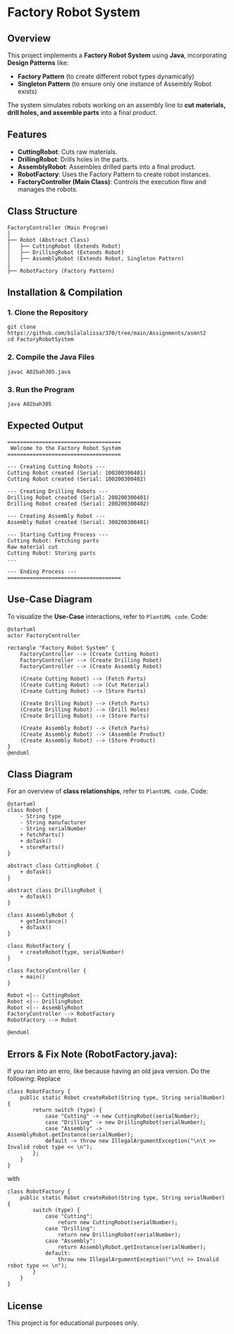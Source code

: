 # Factory Robot System

## Overview
This project implements a **Factory Robot System** using **Java**, incorporating **Design Patterns** like:
- **Factory Pattern** (to create different robot types dynamically)
- **Singleton Pattern** (to ensure only one instance of Assembly Robot exists)

The system simulates robots working on an assembly line to **cut materials, drill holes, and assemble parts** into a final product.

## Features
- **CuttingRobot**: Cuts raw materials.
- **DrillingRobot**: Drills holes in the parts.
- **AssemblyRobot**: Assembles drilled parts into a final product.
- **RobotFactory**: Uses the Factory Pattern to create robot instances.
- **FactoryController (Main Class)**: Controls the execution flow and manages the robots.

## Class Structure
```
FactoryController (Main Program)
│
├── Robot (Abstract Class)
│   ├── CuttingRobot (Extends Robot)
│   ├── DrillingRobot (Extends Robot)
│   ├── AssemblyRobot (Extends Robot, Singleton Pattern)
│
├── RobotFactory (Factory Pattern)
```

## Installation & Compilation
### **1. Clone the Repository**
```
git clone https://github.com/bilalalissa/370/tree/main/Assignments/asmnt2
cd FactoryRobotSystem
```

### **2. Compile the Java Files**
```
javac A02bah305.java
```

### **3. Run the Program**
```
java A02bah305
```

## Expected Output
```
====================================
 Welcome to the Factory Robot System
====================================

--- Creating Cutting Robots ---
Cutting Robot created (Serial: 100200300401)
Cutting Robot created (Serial: 100200300402)

--- Creating Drilling Robots ---
Drilling Robot created (Serial: 200200300401)
Drilling Robot created (Serial: 200200300402)

--- Creating Assembly Robot ---
Assembly Robot created (Serial: 300200300401)

--- Starting Cutting Process ---
Cutting Robot: Fetching parts
Raw material cut
Cutting Robot: Storing parts
...

--- Ending Process ---
====================================
```

## Use-Case Diagram
To visualize the **Use-Case** interactions, refer to `PlantUML code`.
Code:
```
@startuml
actor FactoryController

rectangle "Factory Robot System" {
    FactoryController --> (Create Cutting Robot)
    FactoryController --> (Create Drilling Robot)
    FactoryController --> (Create Assembly Robot)

    (Create Cutting Robot) --> (Fetch Parts)
    (Create Cutting Robot) --> (Cut Material)
    (Create Cutting Robot) --> (Store Parts)

    (Create Drilling Robot) --> (Fetch Parts)
    (Create Drilling Robot) --> (Drill Holes)
    (Create Drilling Robot) --> (Store Parts)

    (Create Assembly Robot) --> (Fetch Parts)
    (Create Assembly Robot) --> (Assemble Product)
    (Create Assembly Robot) --> (Store Product)
}
@enduml
```

## Class Diagram
For an overview of **class relationships**, refer to `PlantUML code`.
Code:
```
@startuml
class Robot {
    - String type
    - String manufacturer
    - String serialNumber
    + fetchParts()
    + doTask()
    + storeParts()
}

abstract class CuttingRobot {
    + doTask()
}

abstract class DrillingRobot {
    + doTask()
}

class AssemblyRobot {
    + getInstance()
    + doTask()
}

class RobotFactory {
    + createRobot(type, serialNumber)
}

class FactoryController {
    + main()
}

Robot <|-- CuttingRobot
Robot <|-- DrillingRobot
Robot <|-- AssemblyRobot
FactoryController --> RobotFactory
RobotFactory --> Robot

@enduml
```

## Errors & Fix Note (RobotFactory.java):
If you ran into an erro, like because having an old java version.
Do the following:
Replace
```
class RobotFactory {
    public static Robot createRobot(String type, String serialNumber) {
        return switch (type) {
            case "Cutting" -> new CuttingRobot(serialNumber);
            case "Drilling" -> new DrillingRobot(serialNumber);
            case "Assembly" -> AssemblyRobot.getInstance(serialNumber);
            default -> throw new IllegalArgumentException("\n\t >> Invalid robot type << \n");
        };
    }
}
```
with
```
class RobotFactory {
    public static Robot createRobot(String type, String serialNumber) {
        switch (type) {
            case "Cutting":
                return new CuttingRobot(serialNumber);
            case "Drilling":
                return new DrillingRobot(serialNumber);
            case "Assembly":
                return AssemblyRobot.getInstance(serialNumber);
            default:
                throw new IllegalArgumentException("\n\t >> Invalid robot type << \n");
        }
    }
}
```

## License
This project is for educational purposes only.


